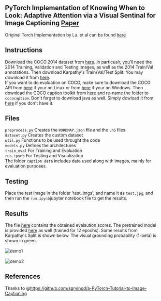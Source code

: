 ## PyTorch Implementation of Knowing When to Look: Adaptive Attention via a Visual Sentinal for Image Captioning [Paper](https://arxiv.org/abs/1612.01887)<br/>
 Original Torch Implementation by Lu. et al can be found [here](https://github.com/jiasenlu/AdaptiveAttention)

## Instructions
Download the COCO 2014 dataset from [here](http://cocodataset.org/#download). In particualr, you'll need the 2014 Training, Validation and Testing images, as well as the 2014 Train/Val annotations.
Then download Karpathy's Train/Val/Test Split. You may download it from [here](http://cs.stanford.edu/people/karpathy/deepimagesent/caption_datasets.zip).<br/>
If you want to do evaluation on COCO, make sure to download the COCO API from [here](https://github.com/cocodataset/cocoapi) if your on Linux or from [here](https://github.com/philferriere/cocoapi) if your on Windows. Then download the COCO caption toolkit from [here](https://github.com/tylin/coco-caption) and re-name the folder to `cococaption`. Don't forget to download java as well. Simply dowload it from [here](https://www.java.com/en/download/) if you don't have it. 

## Files
`preprocess.py` Creates the `WORDMAP.json` file and the `.h5` files <br/>
`dataset.py` Creates the custom dataset<br/>
`util.py` Functions to be used throught the code<br/>
`models.py` Defines the architectures<br/> 
`train_eval` For Training and Evaluation<br/> 
`run.ipynb` For Testing and Visualization<br/>
The folder `caption data` includes data used along with images, mainly for evaluation purposes.

## Testing
Place the test image in the folder 'test_imgs', and name it as `test.jpg`, and then run the `run.ipynb`jupyter notebook file to get the results. 

## Results
The file [here](https://drive.google.com/open?id=1TYZ2qfZz7CvsR3UTPw66FIHKmdwcQ6H5) contains the obtained evalaution scores. 
The pretrained model is provided [here](https://drive.google.com/open?id=1ThXtsi_Z0NVHnuyIB0eYqHbrLoqyyaPw) as well (trained for 12 epochs). 
Some results from Karpathy's Split is shown below. The visual grounding probability (1-beta) is shown in green. <br/> <br/>
![demo1](https://user-images.githubusercontent.com/30661597/58374547-b1f2f600-7f72-11e9-83be-3b16b190d2a9.PNG)
<br/>
<br/>
![demo2](https://user-images.githubusercontent.com/30661597/58374548-b1f2f600-7f72-11e9-9853-82869d746e31.PNG)


## References
Thanks to @https://github.com/sgrvinod/a-PyTorch-Tutorial-to-Image-Captioning<br/>
